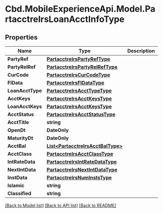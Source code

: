 # Cbd.MobileExperienceApi.Model.PartacctrelrsLoanAcctInfoType

## Properties

Name | Type | Description | Notes
------------ | ------------- | ------------- | -------------
**PartyRef** | [**PartacctrelrsPartyRefType**](PartacctrelrsPartyRefType.md) |  | [optional] 
**PartyRelRef** | [**PartacctrelrsPartyRelRefType**](PartacctrelrsPartyRelRefType.md) |  | [optional] 
**CurCode** | [**PartacctrelrsCurCodeType**](PartacctrelrsCurCodeType.md) |  | [optional] 
**FIData** | [**PartacctrelrsFIDataType**](PartacctrelrsFIDataType.md) |  | [optional] 
**LoanAcctType** | [**PartacctrelrsAcctTypeType**](PartacctrelrsAcctTypeType.md) |  | [optional] 
**AcctKeys** | [**PartacctrelrsAcctKeysType**](PartacctrelrsAcctKeysType.md) |  | [optional] 
**LoanAcctKeys** | [**PartacctrelrsAcctKeysType**](PartacctrelrsAcctKeysType.md) |  | [optional] 
**AcctStatus** | [**PartacctrelrsAcctStatusType**](PartacctrelrsAcctStatusType.md) |  | [optional] 
**AcctTitle** | **string** |  | [optional] 
**OpenDt** | **DateOnly** |  | [optional] 
**MaturityDt** | **DateOnly** |  | [optional] 
**AcctBal** | [**List&lt;PartacctrelrsAcctBalType&gt;**](PartacctrelrsAcctBalType.md) |  | [optional] 
**AcctClass** | [**PartacctrelrsAcctClassType**](PartacctrelrsAcctClassType.md) |  | [optional] 
**IntRateData** | [**PartacctrelrsIntRateDataType**](PartacctrelrsIntRateDataType.md) |  | [optional] 
**NextIntData** | [**PartacctrelrsNextIntDataType**](PartacctrelrsNextIntDataType.md) |  | [optional] 
**InstData** | [**PartacctrelrsNumInstsType**](PartacctrelrsNumInstsType.md) |  | [optional] 
**Islamic** | **string** |  | [optional] 
**Classified** | **string** |  | [optional] 

[[Back to Model list]](../README.md#documentation-for-models) [[Back to API list]](../README.md#documentation-for-api-endpoints) [[Back to README]](../README.md)

